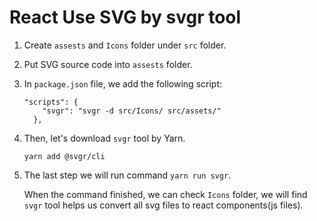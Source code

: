 # React Use SVG by svgr tool

1. Create `assests` and `Icons` folder under `src` folder.

2. Put SVG source code into `assests` folder.

3. In `package.json` file, we add the following script:

   ```react
   "scripts": {
       "svgr": "svgr -d src/Icons/ src/assets/"
     },
   ```

4. Then, let's download `svgr` tool by Yarn.

   ```shell
   yarn add @svgr/cli
   ```

5. The last step we will run command `yarn run svgr`.

   When the command finished, we can check `Icons` folder, we will find `svgr` tool helps us convert all svg files to react components(js files).